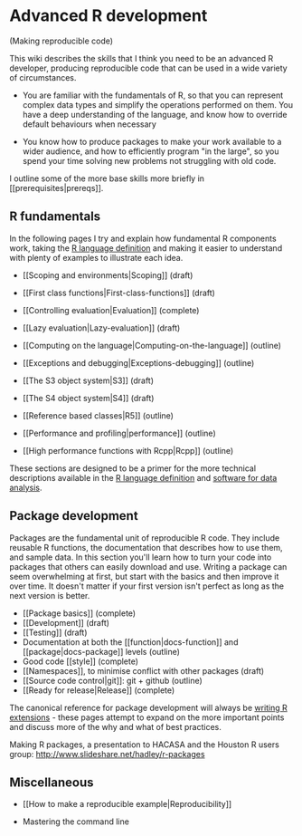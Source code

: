 # Advanced R development
(Making reproducible code)

This wiki describes the skills that I think you need to be an advanced R developer, producing reproducible code that can be used in a wide variety of circumstances.

* You are familiar with the fundamentals of R, so that you can represent
  complex data types and simplify the operations performed on them. You have a
  deep understanding of the language, and know how to override default
  behaviours when necessary

* You know how to produce packages to make your work available to a wider
  audience, and how to efficiently program "in the large", so you spend your
  time solving new problems not struggling with old code.

I outline some of the more base skills more briefly in  [[prerequisites|prereqs]].

## R fundamentals

In the following pages I try and explain how fundamental R components work, taking the [R language definition][lang-def] and making it easier to understand with plenty of examples to illustrate each idea.

  * [[Scoping and environments|Scoping]]  (draft)
  * [[First class functions|First-class-functions]]  (draft)
  * [[Controlling evaluation|Evaluation]]  (complete)
  * [[Lazy evaluation|Lazy-evaluation]]  (draft)
  * [[Computing on the language|Computing-on-the-language]]  (outline)
  * [[Exceptions and debugging|Exceptions-debugging]]  (outline)

  * [[The S3 object system|S3]]  (draft)
  * [[The S4 object system|S4]]  (draft)
  * [[Reference based classes|R5]]  (outline)

  * [[Performance and profiling|performance]]  (outline)
  * [[High performance functions with Rcpp|Rcpp]]  (outline)

These sections are designed to be a primer for the more technical descriptions available in the [R language definition][lang-def] and [software for data analysis](http://amzn.com/0387759352).

## Package development

Packages are the fundamental unit of reproducible R code. They include reusable R functions, the documentation that describes how to use them, and sample data. In this section you'll learn how to turn your code into packages that others can easily download and use. Writing a package can seem overwhelming at first, but start with the basics and then improve it over time. It doesn't matter if your first version isn't perfect as long as the next version is better.

  * [[Package basics]]  (complete)
  * [[Development]]  (draft)
  * [[Testing]]  (draft)
  * Documentation at both the [[function|docs-function]] and
    [[package|docs-package]] levels  (outline)
  * Good code [[style]]  (complete)
  * [[Namespaces]], to minimise conflict with other packages  (draft)
  * [[Source code control|git]]: git + github  (outline)
  * [[Ready for release|Release]]  (complete)

The canonical reference for package development will always be [writing R extensions][r-ext] - these pages attempt to expand on the more important points and discuss more of the why and what of best practices.

Making R packages, a presentation to HACASA and the Houston R users group: http://www.slideshare.net/hadley/r-packages

<!-- ## Specialised data languages

* You know the three specialised languages needed to extract data from the
  types of data that analysts encounter most often: regular expressions for
  strings, SQL for databases, and xpath for xml.

These types of data come up so frequently it's useful to know a little about them and the specialised languages that you use to work with them:

  * [[Strings and regular expressions|lang-regexp]]  (outline)
  * [[Databases and SQL|lang-sql]]  (outline)
  * [[XML and XPath|lang-xml]]   (outline) -->

## Miscellaneous

* [[How to make a reproducible example|Reproducibility]]
* Mastering the command line

  [lang-def]:http://cran.r-project.org/doc/manuals/R-lang.html
  [r-ext]:http://cran.r-project.org/doc/manuals/R-exts.html